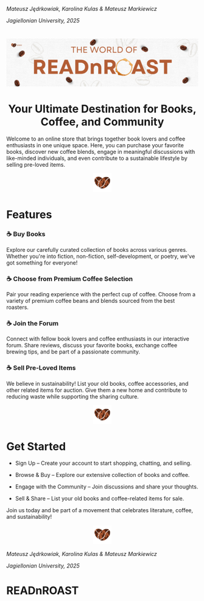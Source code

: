 *Mateusz Jędrkowiak, Karolina Kulas & Mateusz Markiewicz*

*Jagiellonian University, 2025* 
#  

<p align="center">
  <img src="img/baner.png"  />
</p>

<h1 align="center">Your Ultimate Destination for Books, Coffee, and Community</h1>



Welcome to an online store that brings together book lovers and coffee enthusiasts in one unique space. Here, you can purchase your favorite books, discover new coffee blends, engage in meaningful discussions with like-minded individuals, and even contribute to a sustainable lifestyle by selling pre-loved items.

<p align="center">
  <img src="img/KMM-logo.png" width=50  />
</p>

# Features

### ☕ Buy Books

Explore our carefully curated collection of books across various genres. Whether you're into fiction, non-fiction, self-development, or poetry, we've got something for everyone!

### ☕ Choose from Premium Coffee Selection

Pair your reading experience with the perfect cup of coffee. Choose from a variety of premium coffee beans and blends sourced from the best roasters.

### ☕ Join the Forum

Connect with fellow book lovers and coffee enthusiasts in our interactive forum. Share reviews, discuss your favorite books, exchange coffee brewing tips, and be part of a passionate community.

### ☕ Sell Pre-Loved Items 

We believe in sustainability! List your old books, coffee accessories, and other related items for auction. Give them a new home and contribute to reducing waste while supporting the sharing culture.

<p align="center">
  <img src="img/KMM-logo.png" width=50  />
</p>



# Get Started

* Sign Up – Create your account to start shopping, chatting, and selling.

* Browse & Buy – Explore our extensive collection of books and coffee.

* Engage with the Community – Join discussions and share your thoughts.

* Sell & Share – List your old books and coffee-related items for sale.

Join us today and be part of a movement that celebrates literature, coffee, and sustainability!


<p align="center">
  <img src="img/KMM-logo.png" width=50  />
</p>



*Mateusz Jędrkowiak, Karolina Kulas & Mateusz Markiewicz*

*Jagiellonian University, 2025* 
# READnROAST
